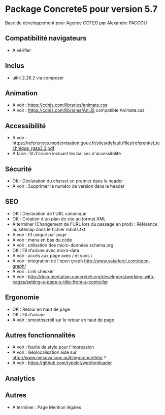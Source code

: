 Package Concrete5 pour version 5.7
=============
Base de développement pour Agence COTEO par Alexandre PACCOU

Compatibilité navigateurs
-------------------------
* A vérifier

Inclus
------
* uikit 2.26.2 via composer

Animation
---------------------
* A voir : https://cdnjs.com/libraries/animate.css
* A voir : https://cdnjs.com/libraries/AniJS compatible Animate.css

Accessibilité
---------------------
* A voir : https://references.modernisation.gouv.fr/sites/default/files/referentiel_technique_rgaa3.0.pdf
* A faire : fil d'ariane incluant les balises d'accessibilité

Sécurité
---------------------
* OK : Déclaration du charset en premier dans le header
* A voir : Supprimer le numéro de version dans le header

SEO
---------------------
* OK : Déclaration de l'URL canonique
* OK : Création d'un plan de site au format XML
* A terminer (Changement de l'URL lors du passage en prod) : Référence au sitemap dans le fichier robots.txt
* A voir : h1 unique par page
* A voir : menu en bas du code
* A voir : utilisation des micro-données schema.org
* OK : Fil d'ariane avec micro-data
* A voir : accès aux page avec / et sans /
* A voir : intégration de l'open graph http://www.yakaferci.com/open-graph/
* A voir : Link checker
* A voir : http://documentation.concrete5.org/developers/working-with-pages/setting-a-page-s-title-from-a-controller

Ergonomie
---------------------
* OK : Retour en haut de page
* OK : Fil d'ariane
* A voir : smoothscroll sur le retour en haut de page

Autres fonctionnalités
---------------------
* A voir : feuille de style pour l'impression
* A voir : Géolocalisation aide sur http://www.mesuva.com.au/blog/concrete5/ ?
* A voir : https://github.com/typekit/webfontloader

Analytics
---------------------

Autres
-------
* A terminer : Page Mention légales
